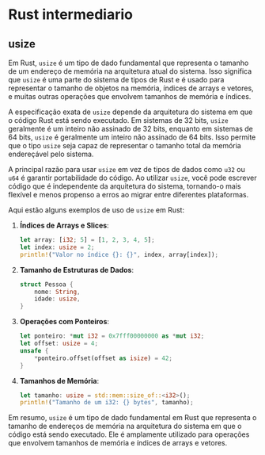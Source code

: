 # Rust intermediario

## usize

Em Rust, `usize` é um tipo de dado fundamental que representa o tamanho de um endereço de memória na arquitetura atual do sistema. Isso significa que `usize` é uma parte do sistema de tipos de Rust e é usado para representar o tamanho de objetos na memória, índices de arrays e vetores, e muitas outras operações que envolvem tamanhos de memória e índices.

A especificação exata de `usize` depende da arquitetura do sistema em que o código Rust está sendo executado. Em sistemas de 32 bits, `usize` geralmente é um inteiro não assinado de 32 bits, enquanto em sistemas de 64 bits, `usize` é geralmente um inteiro não assinado de 64 bits. Isso permite que o tipo `usize` seja capaz de representar o tamanho total da memória endereçável pelo sistema.

A principal razão para usar `usize` em vez de tipos de dados como `u32` ou `u64` é garantir portabilidade do código. Ao utilizar `usize`, você pode escrever código que é independente da arquitetura do sistema, tornando-o mais flexível e menos propenso a erros ao migrar entre diferentes plataformas.

Aqui estão alguns exemplos de uso de `usize` em Rust:

1. **Índices de Arrays e Slices**:
   ```rust
   let array: [i32; 5] = [1, 2, 3, 4, 5];
   let index: usize = 2;
   println!("Valor no índice {}: {}", index, array[index]);
   ```

2. **Tamanho de Estruturas de Dados**:
   ```rust
   struct Pessoa {
       nome: String,
       idade: usize,
   }
   ```

3. **Operações com Ponteiros**:
   ```rust
   let ponteiro: *mut i32 = 0x7fff00000000 as *mut i32;
   let offset: usize = 4;
   unsafe {
       *ponteiro.offset(offset as isize) = 42;
   }
   ```

4. **Tamanhos de Memória**:
   ```rust
   let tamanho: usize = std::mem::size_of::<i32>();
   println!("Tamanho de um i32: {} bytes", tamanho);
   ```

Em resumo, `usize` é um tipo de dado fundamental em Rust que representa o tamanho de endereços de memória na arquitetura do sistema em que o código está sendo executado. Ele é amplamente utilizado para operações que envolvem tamanhos de memória e índices de arrays e vetores.
